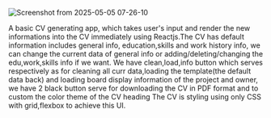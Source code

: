 ![Screenshot from 2025-05-05 07-26-10](https://github.com/user-attachments/assets/bd4fe119-5bca-49c9-a4c7-cb26cc24ee28)

A basic CV generating app, which takes user's input and render the new informations into the CV immediately using Reactjs.The CV has default information includes general info, education,skills and work history info, we can change the current data of general info or adding/deleting/changing the edu,work,skills info if we want.
We have clean,load,info button which serves respectively as for cleaning all curr data,loading the template(the default data back) and loading board display information of the project and owner, we have 2 black button serve for downloading the CV in PDF format and to custom the color theme of the CV heading
The CV is styling using only CSS with grid,flexbox to achieve this UI.
